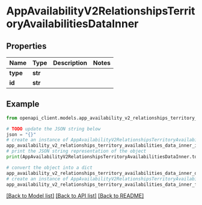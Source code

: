 # AppAvailabilityV2RelationshipsTerritoryAvailabilitiesDataInner


## Properties

Name | Type | Description | Notes
------------ | ------------- | ------------- | -------------
**type** | **str** |  | 
**id** | **str** |  | 

## Example

```python
from openapi_client.models.app_availability_v2_relationships_territory_availabilities_data_inner import AppAvailabilityV2RelationshipsTerritoryAvailabilitiesDataInner

# TODO update the JSON string below
json = "{}"
# create an instance of AppAvailabilityV2RelationshipsTerritoryAvailabilitiesDataInner from a JSON string
app_availability_v2_relationships_territory_availabilities_data_inner_instance = AppAvailabilityV2RelationshipsTerritoryAvailabilitiesDataInner.from_json(json)
# print the JSON string representation of the object
print(AppAvailabilityV2RelationshipsTerritoryAvailabilitiesDataInner.to_json())

# convert the object into a dict
app_availability_v2_relationships_territory_availabilities_data_inner_dict = app_availability_v2_relationships_territory_availabilities_data_inner_instance.to_dict()
# create an instance of AppAvailabilityV2RelationshipsTerritoryAvailabilitiesDataInner from a dict
app_availability_v2_relationships_territory_availabilities_data_inner_from_dict = AppAvailabilityV2RelationshipsTerritoryAvailabilitiesDataInner.from_dict(app_availability_v2_relationships_territory_availabilities_data_inner_dict)
```
[[Back to Model list]](../README.md#documentation-for-models) [[Back to API list]](../README.md#documentation-for-api-endpoints) [[Back to README]](../README.md)


